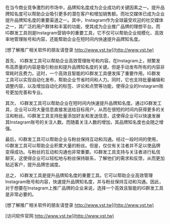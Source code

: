 在当今商业竞争激烈的市场中，品牌知名度成为企业成功的关键因素之一。提升品牌知名度可以帮助企业吸引更多的潜在客户和增加销售额。而社交媒体已成为企业提升品牌知名度的重要渠道之一。其中，Instagram作为全球最受欢迎的社交媒体之一，其广泛的用户群体和丰富的功能，使其成为企业推广品牌的理想平台。而IG群发工具则是Instagram营销中的重要工具，它不仅可以帮助企业规模化、高效率地管理账号和内容，还能帮助企业在短时间内快速提升品牌知名度。

[想了解推广相关软件的朋友请登录 http://www.vst.tw](http://www.vst.tw)

首先， IG群发工具可以帮助企业高效管理账号和内容。在Instagram上，频繁发布高质量的内容是吸引粉丝和提升品牌知名度的关键。但是手动发布所有的内容非常耗时且费力。这时，一个高效且智能的IG群发工具便发挥了重要作用。IG群发工具可以实现自动化发布，帮助企业节省时间和人力。同时，它也支持批量编辑和调整内容，以及增加自动化的标签、评论和点赞等功能，使得企业的Instagram账号更加完善和专业。

其次， IG群发工具可以帮助企业在短时间内快速提升品牌知名度。通过IG群发工具，企业可以将大量信息直接发送给目标用户，从而在很短的时间内获得更多的关注和粉丝。IG群发工具支持批量添加好友和发送信息，这使得企业可以快速发展其Instagram账号的关注人数。而随着关注人数的增加，其品牌知名度也会随之增强。

最后，IG群发工具可以帮助企业与粉丝保持互动和沟通。经过一段时间的使用，IG群发工具可以帮助企业积累大量的粉丝。但是，仅仅有关注者并不足以使品牌变得成功。与粉丝的互动和沟通也非常重要。IG群发工具支持与关注者进行私信聊天，这使得企业可以轻松地与粉丝保持联系，了解他们的需求和反馈，从而更加贴近客户，提升品牌忠诚度。

总之， IG群发工具是提升品牌知名度的重要工具。它可以帮助企业高效管理Instagram账号和内容，快速提升品牌知名度，并与粉丝保持互动和沟通。因此，对于想要在Instagram上推广品牌的企业来说，选择一个高效且智能的IG群发工具是非常必要的。

[想了解推广相关软件的朋友请登录 http://www.vst.tw](http://www.vst.tw)


[访问软件官网 http://www.vst.tw](http://www.vst.tw)
